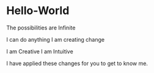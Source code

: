 # Hello-World
The possibilities are Infinite

I can do anything
I am creating change


I am Creative
I am Intuitive

I have applied these changes for you to get to know me. 

